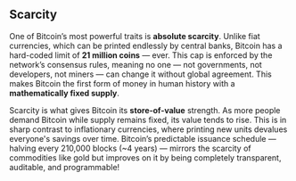 ## Scarcity

One of Bitcoin’s most powerful traits is **absolute scarcity**. Unlike fiat currencies, which can be printed endlessly by central banks, Bitcoin has a hard-coded limit of **21 million coins** — ever. This cap is enforced by the network’s consensus rules, meaning no one — not governments, not developers, not miners — can change it without global agreement. This makes Bitcoin the first form of money in human history with a **mathematically fixed supply**.

Scarcity is what gives Bitcoin its **store-of-value** strength. As more people demand Bitcoin while supply remains fixed, its value tends to rise. This is in sharp contrast to inflationary currencies, where printing new units devalues everyone's savings over time. Bitcoin’s predictable issuance schedule — halving every 210,000 blocks (~4 years) — mirrors the scarcity of commodities like gold but improves on it by being completely transparent, auditable, and programmable!

